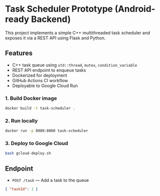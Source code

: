 # Task Scheduler Prototype (Android-ready Backend)

This project implements a simple C++ multithreaded task scheduler and exposes it via a REST API using Flask and Python.

## Features
- C++ task queue using `std::thread`, `mutex`, `condition_variable`
- REST API endpoint to enqueue tasks
- Dockerized for deployment
- GitHub Actions CI workflow
- Deployable to Google Cloud Run



### 1. Build Docker image
```bash
docker build -t task-scheduler .
```

### 2. Run locally
```bash
docker run -p 8080:8080 task-scheduler
```

### 3. Deploy to Google Cloud
```bash
bash gcloud-deploy.sh
```

## Endpoint

- `POST /task` — Add a task to the queue
```json
{ "taskId": 1 }
```


